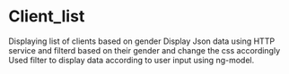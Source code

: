 # Client_list
Displaying list of clients based on gender
Display Json data using HTTP service and filterd based on their gender and change the css accordingly
Used filter to display data according to user input using ng-model.
